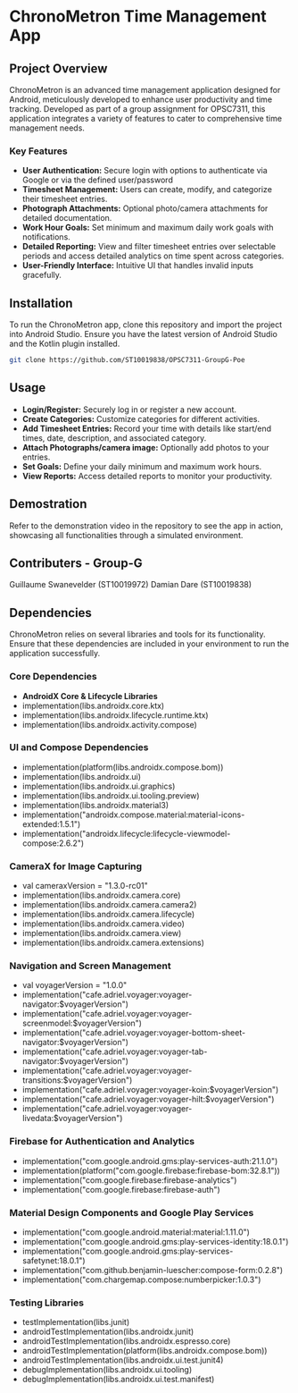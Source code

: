 # ChronoMetron Time Management App

## Project Overview

ChronoMetron is an advanced time management application designed for Android, meticulously developed to enhance user productivity and time tracking. Developed as part of a group assignment for OPSC7311, this application integrates a variety of features to cater to comprehensive time management needs.

### Key Features

- **User Authentication:** Secure login with options to authenticate via Google or via the defined user/password
- **Timesheet Management:** Users can create, modify, and categorize their timesheet entries.
- **Photograph Attachments:** Optional photo/camera attachments for detailed documentation.
- **Work Hour Goals:** Set minimum and maximum daily work goals with notifications.
- **Detailed Reporting:** View and filter timesheet entries over selectable periods and access detailed analytics on time spent across categories.
- **User-Friendly Interface:** Intuitive UI that handles invalid inputs gracefully.

## Installation

To run the ChronoMetron app, clone this repository and import the project into Android Studio. Ensure you have the latest version of Android Studio and the Kotlin plugin installed.

```bash
git clone https://github.com/ST10019838/OPSC7311-GroupG-Poe
```

## Usage
- **Login/Register:** Securely log in or register a new account.
- **Create Categories:** Customize categories for different activities.
- **Add Timesheet Entries:** Record your time with details like start/end times, date, description, and associated category.
- **Attach Photographs/camera image:** Optionally add photos to your entries.
- **Set Goals:** Define your daily minimum and maximum work hours.
- **View Reports:** Access detailed reports to monitor your productivity.

## Demostration
Refer to the demonstration video in the repository to see the app in action, showcasing all functionalities through a simulated environment.

## Contributers - Group-G
Guillaume Swanevelder (ST10019972)
Damian Dare (ST10019838)

## Dependencies

ChronoMetron relies on several libraries and tools for its functionality. Ensure that these dependencies are included in your environment to run the application successfully.

### Core Dependencies
- **AndroidX Core & Lifecycle Libraries**
- implementation(libs.androidx.core.ktx)
- implementation(libs.androidx.lifecycle.runtime.ktx)
- implementation(libs.androidx.activity.compose)

### UI and Compose Dependencies
- implementation(platform(libs.androidx.compose.bom))
- implementation(libs.androidx.ui)
- implementation(libs.androidx.ui.graphics)
- implementation(libs.androidx.ui.tooling.preview)
- implementation(libs.androidx.material3)
- implementation("androidx.compose.material:material-icons-extended:1.5.1")
- implementation("androidx.lifecycle:lifecycle-viewmodel-compose:2.6.2")

### CameraX for Image Capturing
- val cameraxVersion = "1.3.0-rc01"
- implementation(libs.androidx.camera.core)
- implementation(libs.androidx.camera.camera2)
- implementation(libs.androidx.camera.lifecycle)
- implementation(libs.androidx.camera.video)
- implementation(libs.androidx.camera.view)
- implementation(libs.androidx.camera.extensions)

### Navigation and Screen Management
- val voyagerVersion = "1.0.0"
- implementation("cafe.adriel.voyager:voyager-navigator:$voyagerVersion")
- implementation("cafe.adriel.voyager:voyager-screenmodel:$voyagerVersion")
- implementation("cafe.adriel.voyager:voyager-bottom-sheet-navigator:$voyagerVersion")
- implementation("cafe.adriel.voyager:voyager-tab-navigator:$voyagerVersion")
- implementation("cafe.adriel.voyager:voyager-transitions:$voyagerVersion")
- implementation("cafe.adriel.voyager:voyager-koin:$voyagerVersion")
- implementation("cafe.adriel.voyager:voyager-hilt:$voyagerVersion")
- implementation("cafe.adriel.voyager:voyager-livedata:$voyagerVersion")

### Firebase for Authentication and Analytics
- implementation("com.google.android.gms:play-services-auth:21.1.0")
- implementation(platform("com.google.firebase:firebase-bom:32.8.1"))
- implementation("com.google.firebase:firebase-analytics")
- implementation("com.google.firebase:firebase-auth")

### Material Design Components and Google Play Services
- implementation("com.google.android.material:material:1.11.0")
- implementation("com.google.android.gms:play-services-identity:18.0.1")
- implementation("com.google.android.gms:play-services-safetynet:18.0.1")
- implementation("com.github.benjamin-luescher:compose-form:0.2.8")
- implementation("com.chargemap.compose:numberpicker:1.0.3")

### Testing Libraries
- testImplementation(libs.junit)
- androidTestImplementation(libs.androidx.junit)
- androidTestImplementation(libs.androidx.espresso.core)
- androidTestImplementation(platform(libs.androidx.compose.bom))
- androidTestImplementation(libs.androidx.ui.test.junit4)
- debugImplementation(libs.androidx.ui.tooling)
- debugImplementation(libs.androidx.ui.test.manifest)



